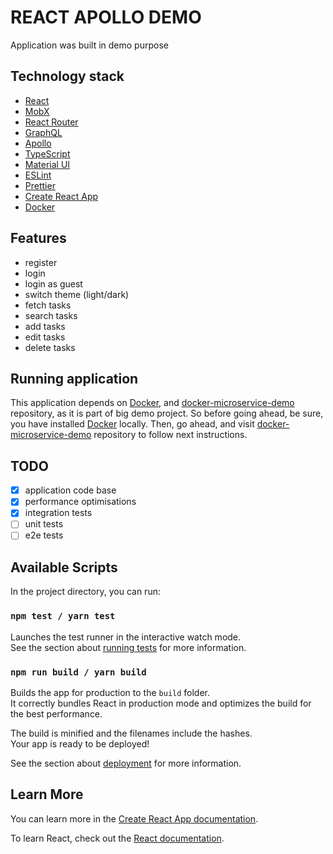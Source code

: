 # REACT APOLLO DEMO

Application was built in demo purpose

## Technology stack

* [React](https://reactjs.org/)
* [MobX](https://mobx.js.org/)
* [React Router](https://github.com/ReactTraining/react-router)
* [GraphQL](https://graphql.org/)
* [Apollo](https://www.apollographql.com/docs/react/)
* [TypeScript](https://www.typescriptlang.org/)
* [Material UI](https://material-ui.com/)
* [ESLint](https://eslint.org/)
* [Prettier](https://prettier.io/)
* [Create React App](https://reactjs.org/docs/create-a-new-react-app.html)
* [Docker](https://www.docker.com/)

## Features

* register
* login
* login as guest
* switch theme (light/dark)
* fetch tasks
* search tasks
* add tasks
* edit tasks
* delete tasks

## Running application

This application depends on [Docker](https://www.docker.com/), and [docker-microservice-demo](https://github.com/Bomavi/docker-microservice-demo) repository, as it is part of big demo project. So before going ahead, be sure, you have installed [Docker](https://www.docker.com/) locally. Then, go ahead, and visit [docker-microservice-demo](https://github.com/Bomavi/docker-microservice-demo) repository to follow next instructions.

## TODO

- [x] application code base
- [x] performance optimisations
- [x] integration tests
- [ ] unit tests
- [ ] e2e tests

## Available Scripts

In the project directory, you can run:

### `npm test / yarn test`

Launches the test runner in the interactive watch mode.<br>
See the section about [running tests](https://facebook.github.io/create-react-app/docs/running-tests) for more information.

### `npm run build / yarn build`

Builds the app for production to the `build` folder.<br>
It correctly bundles React in production mode and optimizes the build for the best performance.

The build is minified and the filenames include the hashes.<br>
Your app is ready to be deployed!

See the section about [deployment](https://facebook.github.io/create-react-app/docs/deployment) for more information.

## Learn More

You can learn more in the [Create React App documentation](https://facebook.github.io/create-react-app/docs/getting-started).

To learn React, check out the [React documentation](https://reactjs.org/).
